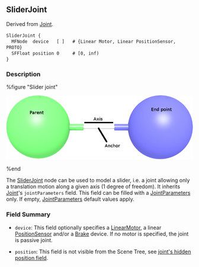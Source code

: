 ## SliderJoint

Derived from [Joint](joint.md).

```
SliderJoint {
  MFNode  device   [ ]   # {Linear Motor, Linear PositionSensor, PROTO}
  SFFloat position 0     # [0, inf)
}
```

### Description

%figure "Slider joint"

![sliderJoint.png](images/sliderJoint.png)

%end

The [SliderJoint](#sliderjoint) node can be used to model a slider, i.e. a joint allowing only a translation motion along a given axis (1 degree of freedom).
It inherits [Joint](joint.md)'s `jointParameters` field.
This field can be filled with a [JointParameters](jointparameters.md) only.
If empty, [JointParameters](jointparameters.md) default values apply.

### Field Summary

- `device`: This field optionally specifies a [LinearMotor](linearmotor.md), a
linear [PositionSensor](positionsensor.md) and/or a [Brake](brake.md) device. If
no motor is specified, the joint is passive joint.

- `position`: This field is not visible from the Scene Tree, see [joint's hidden position field](joint.md#joint-s-hidden-position-fields).
